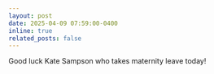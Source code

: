 ```yaml
---
layout: post
date: 2025-04-09 07:59:00-0400
inline: true
related_posts: false
---
```

Good luck Kate Sampson who takes maternity leave today!
